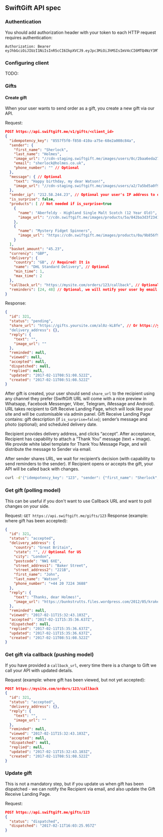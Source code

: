 ## SwiftGift API spec

### Authentication
You should add authorization header with your token to each HTTP request requires authentication:
```
Authorization: Bearer eyJhbGciOiJIUzI1NiIsInR5cCI6IkpXVCJ9.eyJpc3MiOiJhMSIsImV4cCI6MTQ4NzY3MTAxNDYyOCwiaWF0IjoxNDg3NjcwOTU0fQ.mC5oW75uBMn1w_4M7Sws1n5apDY8O3lGblIS1I_OE7c
```

### Configuring client

TODO:

### Gifts

#### Create gift
When your user wants to send order as a gift, you create a new gift via our API.

Request:
```json
POST https://api.swiftgift.me/v1/gifts/<client_id>
{
  "idempotency_key": "8557f5f0-f858-410a-a75e-68e2a008c84a",
  "sender": {
    "first_name": "Sherlock",
    "last_name": "Holmes",
    "image_url": "//cdn-staging.swiftgift.me/images/users/8c/2baa6eda270623f03c4d8d44bec9d2.jpg", // Optional
    "email": "sherlock@holmes.co.uk",
    "phone_number": "" // Optional
  },
  "message": { // Optional
    "text": "Happy birthday, my dear Watson!",
    "image_url": "//cdn-staging.swiftgift.me/images/users/a2/7a5bd5a0f9943fc021adae269c316b.jpg"
  },
  "sender_ip": "212.58.244.23", // Optional your user's IP address to exclude their visits to share URL (viewed field).
  "is_surprise": false,
  "products": [ // Not needed if is_surprise=true
    {
      "name": "Aberfeldy - Highland Single Malt Scotch (12 Year Old)",
      "image_url": "//cdn.swiftgift.me/images/products/5a/842ba3d3f2341e6a5a0c49c0735699.jpg"
    },
    {
      "name": "Mystery Fidget Spinners",
      "image_url": "https://cdn.swiftgift.me/images/products/0a/9b856f95e0afc3a3fbc16276314b13.jpg"
    }
  ],
  "basket_amount": "45.23",
  "currency": "GBP",
  "delivery": {
    "country": "GB", // Required! It is
    "name": "DHL Standard Delivery", // Optional
    "min_time": 1,
    "max_time": 2
  },
  "callback_url": "https://mysite.com/orders/123/callback", // Optional if you will poll our API for changes
  "reminders": [24, 48] // Optional, we will notify your user by email if the recipient will not react (accept or reject)
}
```
Response:
```json
{
  "id": 321,
  "status": "pending",
  "share_url": "https://gifts.yoursite.com/al0z-kL8fe", // Or https://yoursite.swiftgift.me/al0z-kL8fe if you can't create 3rd level domain which points to our IP.
  "delivery_address": {},
  "reply": {
    "text": "",
    "image_url": ""
  },
  "reminded": null,
  "viewed": null,
  "accepted": null,
  "dispatched": null,
  "replied": null,
  "updated": "2017-02-11T08:51:08.522Z",
  "created": "2017-02-11T08:51:08.522Z"
}
```
After gift is created, your user should send `share_url` to the recipient using any channel they prefer (SwiftGift URL will come with a nice preview in Whatsapp, Facebook Messenger, Viber, Telegram, iMessage and Android).
URL takes recipient to Gift Receive Landing Page, which will look like your site and will be customisable via admin panel.
Gift Receive Landing Page contains: gift description (if `is_surprise=false`); sender’s message and photo (optional); and scheduled delivery date.

Recipient provides delivery address, and clicks “accept”.
After acceptance, Recipient has capability to attach a “Thank You” message (text + image). We provide white label template for Thank You Message Page, and will distribute the message to Sender via email.

After sender shares URL, we wait for recipient’s decision (with capability to send reminders to the sender).
If Recipient opens or accepts the gift, your API will be called back with changes.

```sh
curl -d'{"idempotency_key": "123", "sender": {"first_name": "Sherlock", "last_name": "Holmes", "image_url": "//cdn-staging.swiftgift.me/images/users/8c/2baa6eda270623f03c4d8d44bec9d2.jpg", "email": "sherlock@holmes.co.uk", "phone_number": ""}, "message": {"text": "Happy birthday, my dear Watson!", "image_url": "//cdn-staging.swiftgift.me/images/users/a2/7a5bd5a0f9943fc021adae269c316b.jpg"}, "sender_ip": "212.58.244.23", "is_surprise": false, "products": [{"name": "Aberfeldy - Highland Single Malt Scotch (12 Year Old)", "image_url": "//cdn.swiftgift.me/images/products/5a/842ba3d3f2341e6a5a0c49c0735699.jpg"}, {"name": "Mystery Fidget Spinners", "image_url": "https://cdn.swiftgift.me/images/products/0a/9b856f95e0afc3a3fbc16276314b13.jpg"}], "basket_amount": "45.23", "currency": "GBP", "delivery": {"country": "GB", "name": "DHL Standard Delivery", "min_time": 1, "max_time": 2}, "callback_url": "https://mysite.com/orders/123/callback", "reminders": [24, 48]}' 'https://api-staging.swiftgift.me/v1/gifts/c123'
```

### Get gift (polling model)
This can be useful if you don't want to use Callback URL and want to poll changes on your side.

Request: `GET https://api.swiftgift.me/gifts/123`
Response (example: where gift has been accepted):
```json
{
  "id": 321,
  "status": "accepted",
  "delivery_address": {
    "country": "Great Britain",
    "state": "", // Optional for US
    "city": "London",
    "postcode": "NW1 6XE",
    "street_address1": "Baker Street",
    "street_address2": "221B",
    "first_name": "John",
    "last_name": "Watson",
    "phone_number": "+44 20 7224 3688"
  },
  "reply": {
    "text": "Thanks, dear Holmes!",
    "image_url": "https://bunkstrutts.files.wordpress.com/2012/05/kraken-crackin.gif"
  },
  "reminded": null,
  "viewed": "2017-02-11T15:32:43.103Z",
  "accepted": "2017-02-11T15:35:36.637Z",
  "dispatched": null,
  "replied": "2017-02-11T15:35:36.637Z",
  "updated": "2017-02-11T15:35:36.637Z",
  "created": "2017-02-11T08:51:08.522Z"
}
```

### Get gift via callback (pushing model)
If you have provided a `callback_url`, every time there is a change to Gift we call your API with updated details.

Request (example: where gift has been viewed, but not yet accepted):
```json
POST https://mysite.com/orders/123/callback
{
  "id": 321,
  "status": "accepted",
  "delivery_address": {},
  "reply": {
    "text": "",
    "image_url": ""
  },
  "reminded": null,
  "viewed": "2017-02-11T15:32:43.103Z",
  "accepted": null,
  "dispatched": null,
  "replied": null,
  "updated": "2017-02-11T15:32:43.103Z",
  "created": "2017-02-11T08:51:08.522Z"
}
```

### Update gift
This is not a mandatory step, but if you update us when gift has been dispatched - we can notify the Recipient via email, and also update the Gift Receive Landing Page.

Request:
```json
POST https://api.swiftgift.me/gifts/123
{
  "status": "dispatched",
  "dispatched": "2017-02-11T16:03:25.957Z"
}
```
